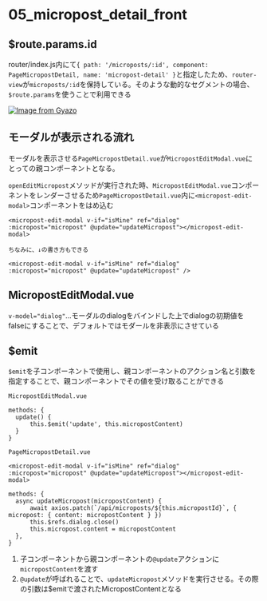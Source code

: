 # 05_micropost_detail_front

## $route.params.id

router/index.js内にて`{ path: '/microposts/:id', component: PageMicropostDetail, name: 'micropost-detail' }`と指定したため、`router-view`が`microposts/:id`を保持している。そのような動的なセグメントの場合、`$route.params`を使うことで利用できる

[![Image from Gyazo](https://i.gyazo.com/963bb01a1411b084515644efe76c100a.png)](https://gyazo.com/963bb01a1411b084515644efe76c100a)

## モーダルが表示される流れ

モーダルを表示させる`PageMicropostDetail.vue`が`MicropostEditModal.vue`にとっての親コンポーネントとなる。

`openEditMicropost`メソッドが実行された時、`MicropostEditModal.vue`コンポーネントをレンダーさせるため`PageMicropostDetail.vue`内に`<micropost-edit-modal>`コンポーネントをはめ込む

```vue
<micropost-edit-modal v-if="isMine" ref="dialog" :micropost="micropost" @update="updateMicropost"></micropost-edit-modal>

ちなみに、↓の書き方もできる

<micropost-edit-modal v-if="isMine" ref="dialog" :micropost="micropost" @update="updateMicropost" />
```

## MicropostEditModal.vue

`v-model="dialog"`...モーダルのdialogをバインドした上でdialogの初期値をfalseにすることで、デフォルトではモダールを非表示にさせている

## $emit

`$emit`を子コンポーネントで使用し、親コンポーネントのアクション名と引数を指定することで、親コンポーネントでその値を受け取ることができる

```vue
MicropostEditModal.vue

methods: {
  update() {
      this.$emit('update', this.micropostContent)
  }
}
```

```vue
PageMicropostDetail.vue

<micropost-edit-modal v-if="isMine" ref="dialog" :micropost="micropost" @update="updateMicropost"></micropost-edit-modal>

methods: {
  async updateMicropost(micropostContent) {
      await axios.patch(`/api/microposts/${this.micropostId}`, { micropost: { content: micropostContent } })
      this.$refs.dialog.close()
      this.micropost.content = micropostContent
  },
}
```

1. 子コンポーネントから親コンポーネントの`@update`アクションに`micropostContent`を渡す
2. `@update`が呼ばれることで、`updateMicropost`メソッドを実行させる。その際の引数は$emitで渡されたMicropostContentとなる
